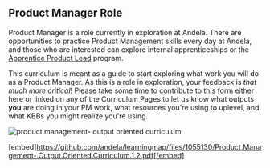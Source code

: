 ## Product Manager Role

Product Manager is a role currently in exploration at Andela. There are opportunities to practice Product Management skills every day at Andela, and those who are interested can explore internal apprenticeships or the [Apprentice Product Lead](https://docs.google.com/document/d/1hqp-BT0YDg1AB0-N9QRK9Fq7RZ63m1-ro-JgDqq4edo/edit#heading=h.eyxqoji7x8fn) program. 

This curriculum is meant as a guide to start exploring what work you will do as a Product Manager. As this is a role in exploration, your feedback is _that much more critical_! Please take some time to contribute to [this form](https://docs.google.com/a/andela.com/forms/d/e/1FAIpQLSeiwit-7JW3UScG9ItDX9DUZZnlCwdpo7aWruahsPKNJ_6JOA/viewform?usp=sf_link) either here or linked on any of the Curriculum Pages to let us know what outputs **you** are doing in your PM work, what resources you're using to uplevel, and what KBBs you might realize you're using. 


![product management- output oriented curriculum](https://cloud.githubusercontent.com/assets/5239538/26379129/98320ef0-3fe5-11e7-9f8e-d44866f4761f.jpg)

[embed]https://github.com/andela/learningmap/files/1055130/Product.Management-.Output.Oriented.Curriculum.1.2.pdf[/embed]
